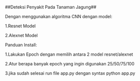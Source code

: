 ##Deteksi Penyakit Pada Tanaman Jagung##

Dengan menggunakan algoritma CNN dengan model:

1.Resnet Model

2.Alexnet Model

Panduan Install:

1.Lakukan Epoch dengan memilih antara 2 model resnet/alexnet

2.Atur berapa banyak epoch yang ingin digunakan  25/50/75/100

3.jika sudah selesai run file app.py dengan syntax python app.py

